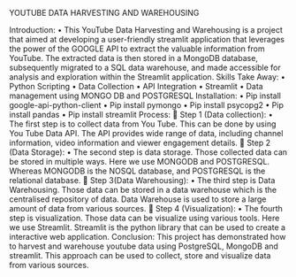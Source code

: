YOUTUBE DATA HARVESTING AND WAREHOUSING

Introduction:
•	This YouTube Data Harvesting and Warehousing is a project that aimed at developing a user-friendly streamlit application that leverages the power of the GOOGLE API to extract the valuable information from YouTube.  The extracted data is then stored in a MongoDB database, subsequently migrated to a SQL data warehouse, and made accessible for analysis and exploration within the Streamlit application.
Skills Take Away:
•	Python Scripting
•	Data Collection
•	API Integration
•	Streamlit
•	Data management using MONGO DB and POSTGRESQL
Installation:
•	Pip install google-api-python-client
•	Pip install pymongo
•	Pip install psycopg2
•	Pip install pandas
•	Pip install streamlit
Process:
	Step 1 (Data collection):
•	The first step is to collect data from You Tube. This can be done by using You Tube Data API. The API provides wide range of data, including channel information, video information and viewer engagement details.
	Step 2 (Data Storage):
•	The second step is data storage. Those collected data can be stored in multiple ways. Here we use MONGODB and POSTGRESQL. Whereas MONGODB is the NOSQL database, and POSTGRESQL is the relational database.
	Step 3(Data Warehousing):
•	The third step is Data Warehousing. Those data can be stored in a data warehouse which is the centralised repository of data. Data Warehouse is used to store a large amount of data from various sources.
	Step 4 (Visualization):
•	The fourth step is visualization. Those data can be visualize using various tools. Here we use Streamlit. Streamlit is the python library that can be used to create a interactive web application.
Conclusion:
                   This project has demonstrated how to harvest and warehouse youtube data using PostgreSQL, MongoDB and streamlit. This approach can be used to collect, store and visualize data from various sources.





        
